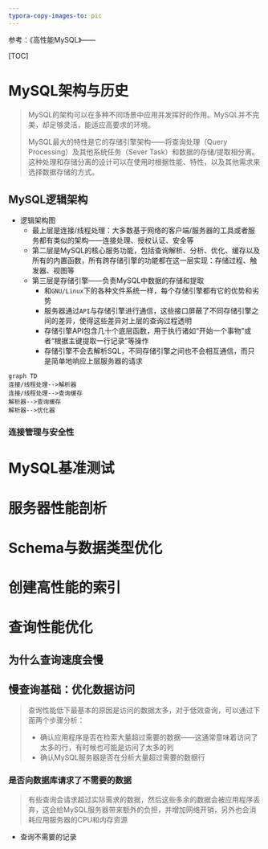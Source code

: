 ```yaml
---
typora-copy-images-to: pic
---
```


参考：《高性能MySQL》——

[TOC]



# MySQL架构与历史

> MySQL的架构可以在多种不同场景中应用并发挥好的作用。MySQL并不完美，却足够灵活，能适应高要求的环境。
>
> MySQL最大的特性是它的存储引擎架构——将查询处理（Query Processing）及其他系统任务（Sever Task）和数据的存储/提取相分离。这种处理和存储分离的设计可以在使用时根据性能、特性，以及其他需求来选择数据存储的方式。

## MySQL逻辑架构

* 逻辑架构图
  * 最上层是连接/线程处理：大多数基于网络的客户端/服务器的工具或者服务都有类似的架构——连接处理、授权认证、安全等
  * 第二层是MySQL的核心服务功能，包括查询解析、分析、优化、缓存以及所有的内置函数，所有跨存储引擎的功能都在这一层实现：存储过程、触发器、视图等
  * 第三层是存储引擎——负责MySQL中数据的存储和提取
    * 和`GNU/Linux`下的各种文件系统一样，每个存储引擎都有它的优势和劣势
    * 服务器通过`API`与存储引擎进行通信，这些接口屏蔽了不同存储引擎之间的差异，使得这些差异对上层的查询过程透明
    * 存储引擎API包含几十个底层函数，用于执行诸如“开始一个事物”或者“根据主键提取一行记录”等操作
    * 存储引擎不会去解析SQL，不同存储引擎之间也不会相互通信，而只是简单地响应上层服务器的请求

```mermaid
graph TD
连接/线程处理-->解析器
连接/线程处理-->查询缓存
解析器-->查询缓存
解析器-->优化器
```

### 连接管理与安全性

# MySQL基准测试

# 服务器性能剖析

# Schema与数据类型优化

# 创建高性能的索引



# 查询性能优化

## 为什么查询速度会慢

## 慢查询基础：优化数据访问

> 查询性能低下最基本的原因是访问的数据太多，对于低效查询，可以通过下面两个步骤分析：
>
> * 确认应用程序是否在检索大量超过需要的数据——这通常意味着访问了太多的行，有时候也可能是访问了太多的列
> * 确认MySQL服务器是否在分析大量超过需要的数据行

### 是否向数据库请求了不需要的数据

> 有些查询会请求超过实际需求的数据，然后这些多余的数据会被应用程序丢弃，这会给MySQL服务器带来额外的负担，并增加网络开销，另外也会消耗应用服务器的CPU和内存资源

* 查询不需要的记录



